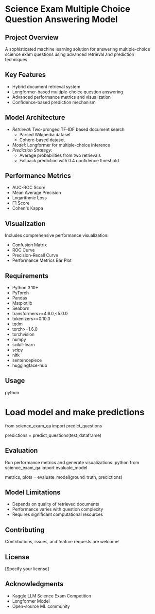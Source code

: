 # Science Exam Multiple Choice Question Answering Model

## Project Overview
A sophisticated machine learning solution for answering multiple-choice science exam questions using advanced retrieval and prediction techniques.

## Key Features
- Hybrid document retrieval system
- Longformer-based multiple-choice question answering
- Advanced performance metrics and visualization
- Confidence-based prediction mechanism

## Model Architecture
- *Retrieval*: Two-pronged TF-IDF based document search
  - Parsed Wikipedia dataset
  - Cohere-based dataset
- *Model*: Longformer for multiple-choice inference
- *Prediction Strategy*: 
  - Average probabilities from two retrievals
  - Fallback prediction with 0.4 confidence threshold

## Performance Metrics
- AUC-ROC Score
- Mean Average Precision
- Logarithmic Loss
- F1 Score
- Cohen's Kappa

## Visualization
Includes comprehensive performance visualization:
- Confusion Matrix
- ROC Curve
- Precision-Recall Curve
- Performance Metrics Bar Plot

## Requirements
- Python 3.10+
- PyTorch
- Pandas
- Matplotlib
- Seaborn
- transformers>=4.6.0,<5.0.0
- tokenizers>=0.10.3
- tqdm
- torch>=1.6.0
- torchvision
- numpy
- scikit-learn
- scipy
- nltk
- sentencepiece
- huggingface-hub



## Usage
python
# Load model and make predictions
from science_exam_qa import predict_questions

predictions = predict_questions(test_dataframe)


## Evaluation
Run performance metrics and generate visualizations:
python
from science_exam_qa import evaluate_model

metrics, plots = evaluate_model(ground_truth, predictions)


## Model Limitations
- Depends on quality of retrieved documents
- Performance varies with question complexity
- Requires significant computational resources

## Contributing
Contributions, issues, and feature requests are welcome!

## License
[Specify your license]

## Acknowledgments
- Kaggle LLM Science Exam Competition
- Longformer Model
- Open-source ML community
